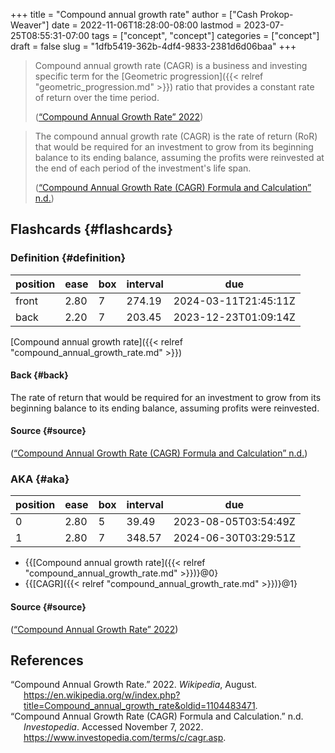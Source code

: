 +++
title = "Compound annual growth rate"
author = ["Cash Prokop-Weaver"]
date = 2022-11-06T18:28:00-08:00
lastmod = 2023-07-25T08:55:31-07:00
tags = ["concept", "concept"]
categories = ["concept"]
draft = false
slug = "1dfb5419-362b-4df4-9833-2381d6d06baa"
+++

> Compound annual growth rate (CAGR) is a business and investing specific term for the [Geometric progression]({{< relref "geometric_progression.md" >}}) ratio that provides a constant rate of return over the time period.
>
> (<a href="#citeproc_bib_item_1">“Compound Annual Growth Rate” 2022</a>)

<!--quoteend-->

> The compound annual growth rate (CAGR) is the rate of return (RoR) that would be required for an investment to grow from its beginning balance to its ending balance, assuming the profits were reinvested at the end of each period of the investment's life span.
>
> (<a href="#citeproc_bib_item_2">“Compound Annual Growth Rate (CAGR) Formula and Calculation” n.d.</a>)


## Flashcards {#flashcards}


### Definition {#definition}

| position | ease | box | interval | due                  |
|----------|------|-----|----------|----------------------|
| front    | 2.80 | 7   | 274.19   | 2024-03-11T21:45:11Z |
| back     | 2.20 | 7   | 203.45   | 2023-12-23T01:09:14Z |

[Compound annual growth rate]({{< relref "compound_annual_growth_rate.md" >}})


#### Back {#back}

The rate of return that would be required for an investment to grow from its beginning balance to its ending balance, assuming profits were reinvested.


#### Source {#source}

(<a href="#citeproc_bib_item_2">“Compound Annual Growth Rate (CAGR) Formula and Calculation” n.d.</a>)


### AKA {#aka}

| position | ease | box | interval | due                  |
|----------|------|-----|----------|----------------------|
| 0        | 2.80 | 5   | 39.49    | 2023-08-05T03:54:49Z |
| 1        | 2.80 | 7   | 348.57   | 2024-06-30T03:29:51Z |

-   {{[Compound annual growth rate]({{< relref "compound_annual_growth_rate.md" >}})}@0}
-   {{[CAGR]({{< relref "compound_annual_growth_rate.md" >}})}@1}


#### Source {#source}

(<a href="#citeproc_bib_item_1">“Compound Annual Growth Rate” 2022</a>)

## References

<style>.csl-entry{text-indent: -1.5em; margin-left: 1.5em;}</style><div class="csl-bib-body">
  <div class="csl-entry"><a id="citeproc_bib_item_1"></a>“Compound Annual Growth Rate.” 2022. <i>Wikipedia</i>, August. <a href="https://en.wikipedia.org/w/index.php?title=Compound_annual_growth_rate&oldid=1104483471">https://en.wikipedia.org/w/index.php?title=Compound_annual_growth_rate&#38;oldid=1104483471</a>.</div>
  <div class="csl-entry"><a id="citeproc_bib_item_2"></a>“Compound Annual Growth Rate (CAGR) Formula and Calculation.” n.d. <i>Investopedia</i>. Accessed November 7, 2022. <a href="https://www.investopedia.com/terms/c/cagr.asp">https://www.investopedia.com/terms/c/cagr.asp</a>.</div>
</div>
